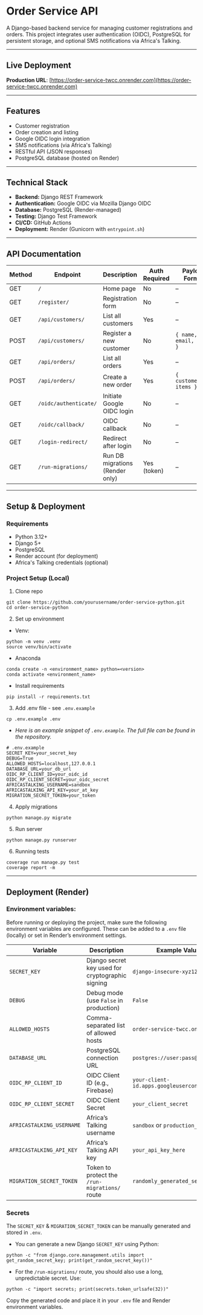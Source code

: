 # Order Service API

A Django-based backend service for managing customer registrations and orders. This project integrates user authentication (OIDC), PostgreSQL for persistent storage, and optional SMS notifications via Africa's Talking.

---

## Live Deployment

**Production URL**: [https://order-service-twcc.onrender.com](https://order-service-twcc.onrender.com)

---

## Features

- Customer registration
- Order creation and listing
- Google OIDC login integration
- SMS notifications (via Africa's Talking)
- RESTful API (JSON responses)
- PostgreSQL database (hosted on Render)

---
## Technical Stack

- **Backend:** Django REST Framework
- **Authentication:** Google OIDC via Mozilla Django OIDC
- **Database:** PostgreSQL (Render-managed)
- **Testing:** Django Test Framework 
- **CI/CD:** GitHub Actions
- **Deployment:** Render (Gunicorn with `entrypoint.sh`)

---
## API Documentation

| Method | Endpoint                | Description                      | Auth Required | Payload Format |
|--------|-------------------------|----------------------------------|---------------|----------------|
| GET    | `/`                     | Home page                        | No            | –              |
| GET    | `/register/`            | Registration form                | No            | –              |
| GET    | `/api/customers/`       | List all customers               | Yes           | –              |
| POST   | `/api/customers/`       | Register a new customer          | No            | `{ name, email, phone }` |
| GET    | `/api/orders/`          | List all orders                  | Yes           | –              |
| POST   | `/api/orders/`          | Create a new order               | Yes           | `{ customer_id, items }` |
| GET    | `/oidc/authenticate/`   | Initiate Google OIDC login       | No            | –              |
| GET    | `/oidc/callback/`       | OIDC callback                    | No            | –              |
| GET    | `/login-redirect/`      | Redirect after login             | No            | –              |
| GET    | `/run-migrations/`      | Run DB migrations (Render only) | Yes (token)   | –              |

---
## Setup & Deployment

### Requirements

- Python 3.12+
- Django 5+
- PostgreSQL
- Render account (for deployment)
- Africa's Talking credentials (optional)

### Project Setup (Local)


1.  Clone repo
```{code}
git clone https://github.com/yourusername/order-service-python.git
cd order-service-python
```

2.  Set up environment 
- Venv:
```{code}
python -m venv .venv
source venv/bin/activate
```

- Anaconda
```{code}
conda create -n <environment_name> python=<version>
conda activate <environment_name>
```

- Install requirements
```{code}
pip install -r requirements.txt
```

3. Add .env file - see `.env.example`
```{code}
cp .env.example .env
```
- *Here is an example snippet of `.env.example`. The full file can be found in the repository.*

```{code}
# .env.example
SECRET_KEY=your_secret_key
DEBUG=True
ALLOWED_HOSTS=localhost,127.0.0.1
DATABASE_URL=your_db_url
OIDC_RP_CLIENT_ID=your_oidc_id
OIDC_RP_CLIENT_SECRET=your_oidc_secret
AFRICASTALKING_USERNAME=sandbox
AFRICASTALKING_API_KEY=your_at_key
MIGRATION_SECRET_TOKEN=your_token
```

4. Apply migrations
```{code}
python manage.py migrate
```
5. Run server
```{code}
python manage.py runserver
```
6. Running tests
```{code}
coverage run manage.py test
coverage report -m
```

---
## Deployment (Render)

### Environment variables:

Before running or deploying the project, make sure the following environment variables are configured. These can be added to a `.env` file (locally) or set in Render’s environment settings.

| Variable                   | Description                                   | Example Value / Notes                                |
|---------------------------|-----------------------------------------------|-------------------------------------------------------|
| `SECRET_KEY`              | Django secret key used for cryptographic signing | `django-insecure-xyz123!@#...`                     |
| `DEBUG`                   | Debug mode (use `False` in production)         | `False`                                               |
| `ALLOWED_HOSTS`           | Comma-separated list of allowed hosts          | `order-service-twcc.onrender.com`                    |
| `DATABASE_URL`            | PostgreSQL connection URL                      | `postgres://user:pass@host:port/dbname`              |
| `OIDC_RP_CLIENT_ID`       | OIDC Client ID (e.g., Firebase)                | `your-client-id.apps.googleusercontent.com`          |
| `OIDC_RP_CLIENT_SECRET`   | OIDC Client Secret                             | `your_client_secret`                                 |
| `AFRICASTALKING_USERNAME` | Africa’s Talking username                      | `sandbox` or `production_username`                   |
| `AFRICASTALKING_API_KEY`  | Africa’s Talking API key                       | `your_api_key_here`                                  |
| `MIGRATION_SECRET_TOKEN`  | Token to protect the `/run-migrations/` route  | `randomly_generated_secure_token`                    |

### Secrets

The `SECRET_KEY` & `MIGRATION_SECRET_TOKEN` can be manually generated and stored in `.env`.

- You can generate a new Django `SECRET_KEY` using Python:

```{code}
python -c "from django.core.management.utils import get_random_secret_key; print(get_random_secret_key())"
```
- For the `/run-migrations/` route, you should also use a long, unpredictable secret. Use:

```{code}
python -c "import secrets; print(secrets.token_urlsafe(32))"
```

Copy the generated code and place it in your `.env` file and Render environment variables.